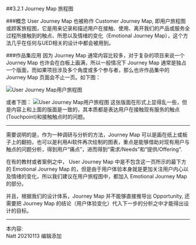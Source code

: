 ##3.2.1 Journey Map 旅程图

###概念
User Journey Map 也被称作 Customer Journey Map, 即用户旅程图或顾客旅程图，它是用来记录和描述用户在接触、使用、离开我们的产品或服务全过程所接触到的触点、所思以及情绪的变化（Emotional Journey Map），这个方法几乎在任何与UED相关的设计中都会被用到。  

###作品集应用
因为 Journey Map 通常内容比较多，对于复杂的项目来说一个 Journey Map 也许会在白板上画满，所以一般情况下 Journey Map 通常是独占一个版面，而如果项目涉及多个角度或多个参与者，那么也许作品集中的 Journey Map 页面会不止一页。如下图：

![User Journey Map用户旅程图](http://kitpic.makebi.net/2021/uedsd_04.jpg)

或者下图：
![User Journey Map用户旅程图](http://kitpic.makebi.net/2021/uedsd_05.jpg)
这张版面在形式上显得乱一些，但是内容上和上面的版面是一致的，其本质都是表达用户在接触现有服务的触点(Touchpoint)和接触触点时的问题。

---

需要说明的是，作为一种调研与分析的方法，Journey Map 可以是画在纸上或板子上的翻拍，也可以是利用Ai软件再次绘制的图表，重点是能够借助对现有用户与触点的问题分析，得到用户“痛点”，进而得到“需求/Needs”和“提供/Offering”.

在有的教材或者案例之中， User Journey Map 中是不包含这一页所示的最下方的 Emotional Journey Map 的，但是由于用户体验本身就是更加关注用户内心以及情绪的变化，所以我们建议在用户旅程图中，都加入 Emotional Journey Map 的部分。  

并且，根据我们的设计体系，Journey Map 并不能够直接推导出 Opportunity, 还需要把 Journey Map 的结论（用户体验变化）代入下一步的分析之中才能得出设计的目标。


---
本内容:  
Natt 20210113 编辑添加